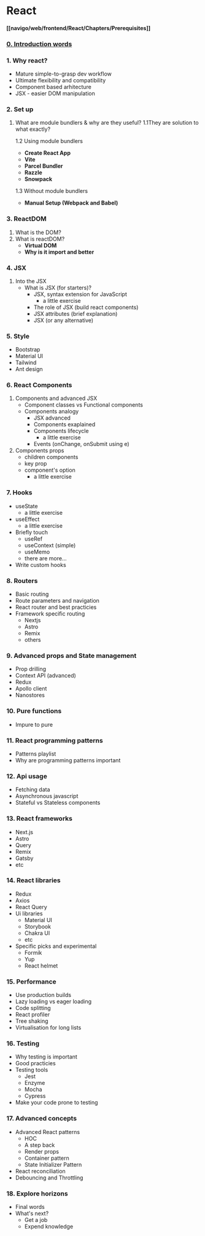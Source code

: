 
# React

#### [[navigo/web/frontend/React/Chapters/Prerequisites]]

### [0. Introduction words](/NavigoRoadmaps/web/frontend/React/Chapters/Introduction.md)

### 1. Why react?
* Mature simple-to-grasp dev workflow
* Ultimate flexibility and compatibility
* Component based arhitecture
* JSX - easier DOM manipulation

### 2. Set up
1. What are module bundlers & why are they useful?
	1.1They are solution to what exactly?

	1.2 Using  module bundlers
	* **Create React App**
	* **Vite**
	* **Parcel Bundler**
	* **Razzle**
	* **Snowpack**

	1.3 Without module bundlers
	* **Manual Setup (Webpack and Babel)**

### 3. ReactDOM
1. What is the DOM?
2. What is reactDOM?
	* **Virtual DOM**
	* **Why is it import and better**

### 4. JSX
1. Into the JSX
	* What is JSX (for starters)?
		* JSX, syntax extension for JavaScript
			*  a little exercise
		* The role of JSX (build react components)
		* JSX attributes (brief explanation)
		* JSX (or any alternative)

### 5. Style
* Bootstrap
* Material UI
* Tailwind
* Ant design
	
### 6. React Components
1. Components and advanced JSX
	* Component classes vs Functional components
	* Components analogy
		* JSX advanced
		* Components exaplained 
		* Components lifecycle
			* a little exercise
		* Events (onChange, onSubmit using e)
2. Components props
	* children components
	* key prop
	* component's option
		* a little exercise

### 7. Hooks
* useState
	* a little exercise 
* useEffect
	* a little exercise 
* Briefly touch
	* useRef
	* useContext (simple)
	* useMemo
	* there are more...
* Write custom hooks

### 8. Routers
* Basic routing
* Route parameters and navigation
* React router and best practicies
* Framework specific routing
	* Nextjs
	* Astro
	* Remix
	* others

### 9. Advanced props and State management
* Prop drilling
* Context API (advanced)
* Redux
* Apollo client
* Nanostores

### 10. Pure functions
 * Impure to pure

### 11. React programming patterns
* Patterns playlist
* Why are programming patterns important

### 12. Api usage
* Fetching data
* Asynchronous javascript
* Stateful vs Stateless components

### 13. React frameworks
* Next.js
* Astro
* Query
* Remix
* Gatsby
* etc

### 14. React libraries
* Redux
* Axios
* React Query
* Ui libraries
	* Material UI
	* Storybook
	* Chakra UI
	* etc
* Specific picks and experimental
	* Formik
	* Yup
	* React helmet

### 15. Performance
* Use production builds
* Lazy loading vs eager loading
* Code splitting
* React profiler
* Tree shaking
* Virtualisation for long lists

### 16. Testing
* Why testing is important
* Good practicies
* Testing tools
	* Jest
	* Enzyme
	* Mocha
	* Cypress
* Make your code prone to testing

### 17. Advanced concepts
* Advanced React patterns
	* HOC
	* A step back
	* Render props
	* Container pattern
	* State Initializer Pattern
* React reconciliation
* Debouncing and Throttling

### 18. Explore horizons
* Final words
* What's next?
	* Get a job
	* Expend knowledge